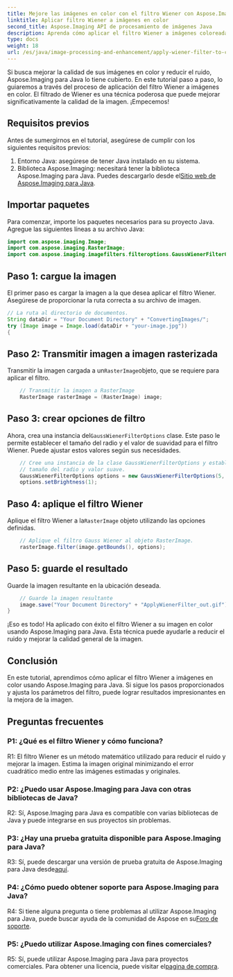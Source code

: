 ```yaml
---
title: Mejore las imágenes en color con el filtro Wiener con Aspose.Imaging para Java
linktitle: Aplicar filtro Wiener a imágenes en color
second_title: Aspose.Imaging API de procesamiento de imágenes Java
description: Aprenda cómo aplicar el filtro Wiener a imágenes coloreadas en Java usando Aspose.Imaging para Java. Mejore la calidad de la imagen y reduzca el ruido sin esfuerzo.
type: docs
weight: 18
url: /es/java/image-processing-and-enhancement/apply-wiener-filter-to-colored-images/
---
```

Si busca mejorar la calidad de sus imágenes en color y reducir el ruido, Aspose.Imaging para Java lo tiene cubierto. En este tutorial paso a paso, lo guiaremos a través del proceso de aplicación del filtro Wiener a imágenes en color. El filtrado de Wiener es una técnica poderosa que puede mejorar significativamente la calidad de la imagen. ¡Empecemos!

## Requisitos previos

Antes de sumergirnos en el tutorial, asegúrese de cumplir con los siguientes requisitos previos:

1. Entorno Java: asegúrese de tener Java instalado en su sistema.
2.  Biblioteca Aspose.Imaging: necesitará tener la biblioteca Aspose.Imaging para Java. Puedes descargarlo desde el[Sitio web de Aspose.Imaging para Java](https://releases.aspose.com/imaging/java/).

## Importar paquetes

Para comenzar, importe los paquetes necesarios para su proyecto Java. Agregue las siguientes líneas a su archivo Java:

```java
import com.aspose.imaging.Image;
import com.aspose.imaging.RasterImage;
import com.aspose.imaging.imagefilters.filteroptions.GaussWienerFilterOptions;
```

## Paso 1: cargue la imagen

El primer paso es cargar la imagen a la que desea aplicar el filtro Wiener. Asegúrese de proporcionar la ruta correcta a su archivo de imagen.

```java
// La ruta al directorio de documentos.
String dataDir = "Your Document Directory" + "ConvertingImages/";
try (Image image = Image.load(dataDir + "your-image.jpg"))
{
```

## Paso 2: Transmitir imagen a imagen rasterizada

 Transmitir la imagen cargada a un`RasterImage`objeto, que se requiere para aplicar el filtro.

```java
    // Transmitir la imagen a RasterImage
    RasterImage rasterImage = (RasterImage) image;
```

## Paso 3: crear opciones de filtro

 Ahora, crea una instancia del`GaussWienerFilterOptions` clase. Este paso le permite establecer el tamaño del radio y el valor de suavidad para el filtro Wiener. Puede ajustar estos valores según sus necesidades.

```java
    // Cree una instancia de la clase GaussWienerFilterOptions y establezca el
    // tamaño del radio y valor suave.
    GaussWienerFilterOptions options = new GaussWienerFilterOptions(5, 1.5);
    options.setBrightness(1);
```

## Paso 4: aplique el filtro Wiener

 Aplique el filtro Wiener a la`RasterImage` objeto utilizando las opciones definidas.

```java
    // Aplique el filtro Gauss Wiener al objeto RasterImage.
    rasterImage.filter(image.getBounds(), options);
```

## Paso 5: guarde el resultado

Guarde la imagen resultante en la ubicación deseada.

```java
    // Guarde la imagen resultante
    image.save("Your Document Directory" + "ApplyWienerFilter_out.gif");
}
```

¡Eso es todo! Ha aplicado con éxito el filtro Wiener a su imagen en color usando Aspose.Imaging para Java. Esta técnica puede ayudarle a reducir el ruido y mejorar la calidad general de la imagen.

## Conclusión

En este tutorial, aprendimos cómo aplicar el filtro Wiener a imágenes en color usando Aspose.Imaging para Java. Si sigue los pasos proporcionados y ajusta los parámetros del filtro, puede lograr resultados impresionantes en la mejora de la imagen.

## Preguntas frecuentes

### P1: ¿Qué es el filtro Wiener y cómo funciona?

R1: El filtro Wiener es un método matemático utilizado para reducir el ruido y mejorar la imagen. Estima la imagen original minimizando el error cuadrático medio entre las imágenes estimadas y originales.

### P2: ¿Puedo usar Aspose.Imaging para Java con otras bibliotecas de Java?

R2: Sí, Aspose.Imaging para Java es compatible con varias bibliotecas de Java y puede integrarse en sus proyectos sin problemas.

### P3: ¿Hay una prueba gratuita disponible para Aspose.Imaging para Java?

 R3: Sí, puede descargar una versión de prueba gratuita de Aspose.Imaging para Java desde[aquí](https://releases.aspose.com/).

### P4: ¿Cómo puedo obtener soporte para Aspose.Imaging para Java?

 R4: Si tiene alguna pregunta o tiene problemas al utilizar Aspose.Imaging para Java, puede buscar ayuda de la comunidad de Aspose en su[Foro de soporte](https://forum.aspose.com/).

### P5: ¿Puedo utilizar Aspose.Imaging con fines comerciales?

R5: Sí, puede utilizar Aspose.Imaging para Java para proyectos comerciales. Para obtener una licencia, puede visitar el[pagina de compra](https://purchase.aspose.com/buy).